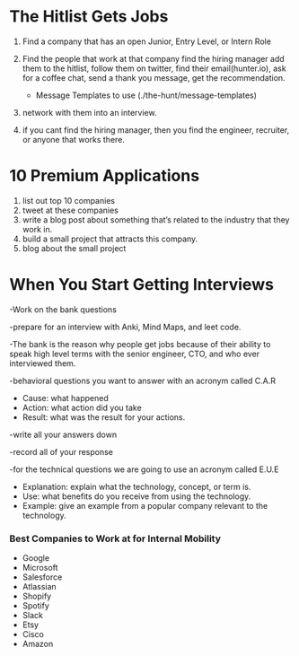 # The Hitlist Gets Jobs

1. Find a company that has an open Junior, Entry Level, or Intern Role

2. Find the people that work at that company find the hiring manager add them to the hitlist, follow them on twitter, find their email(hunter.io), ask for a coffee chat, send a thank you message, get the recommendation.

    - Message Templates to use (./the-hunt/message-templates)

3. network with them into an interview.

4. if you cant find the hiring manager, then you find the engineer, recruiter, or anyone that works there.

# 10 Premium Applications

1. list out top 10 companies
2. tweet at these companies
3. write a blog post about something that’s related to the industry that they work in. 
4. build a small project that attracts this company. 
5. blog about the small project

# When You Start Getting Interviews

-Work on the bank questions 

-prepare for an interview with Anki, Mind Maps, and leet code.

-The bank is the reason why people get jobs because of their ability to speak high level terms with the senior engineer, CTO, and who ever interviewed them. 

-behavioral questions you want to answer with an acronym called C.A.R

- Cause: what happened
- Action: what action did you take
- Result: what was the result for your actions.

-write all your answers down

-record all of your response 

-for the technical questions we are going to use an acronym called E.U.E

- Explanation: explain what the technology, concept, or term is.
- Use: what benefits do you receive from using the technology.
- Example: give an example from a popular company relevant to the technology.

### Best Companies to Work at for Internal Mobility
- Google
- Microsoft 
- Salesforce 
- Atlassian 
- Shopify  
- Spotify 
- Slack 
- Etsy 
- Cisco
- Amazon